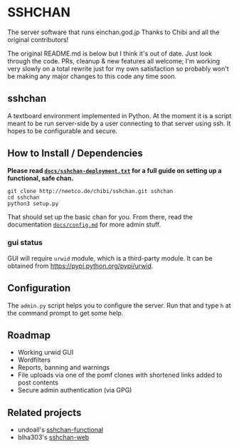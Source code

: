 # SSHCHAN
The server software that runs einchan.god.jp
Thanks to Chibi and all the original contributors!

The original README.md is below but I think it's out of date. Just look through the code.
PRs, cleanup & new features all welcome; I'm working very slowly on a total rewrite just for my own satisfaction so probably won't be making any major changes to this code any time soon.

## sshchan

A textboard environment implemented in Python. At the moment it is a script meant to be run server-side by a user connecting to that server using ssh. It hopes to be configurable and secure.

How to Install / Dependencies
---

**Please read [`docs/sshchan-deployment.txt`](docs/sshchan-deployment.txt) for a full guide on setting up a functional, safe chan.**

	git clone http://neetco.de/chibi/sshchan.git sshchan
	cd sshchan
	python3 setup.py
That should set up the basic chan for you. From there, read the documentation [`docs/config.md`](docs/config.md) for more admin stuff.

### gui status
GUI will require `urwid` module, which is a third-party module. It can be obtained from https://pypi.python.org/pypi/urwid.

Configuration
---

The `admin.py` script helps you to configure the server. Run that and type `h` at the command prompt to get some help.

Roadmap
---

* Working urwid GUI
* Wordfilters
* Reports, banning and warnings
* File uploads via one of the pomf clones with shortened links added to post contents
* Secure admin authentication (via GPG)

Related projects
---
* undoall's [sshchan-functional](https://github.com/undo-all/sshchan-functional)
* blha303's [sshchan-web](https://github.com/blha303/sshchan-web)
